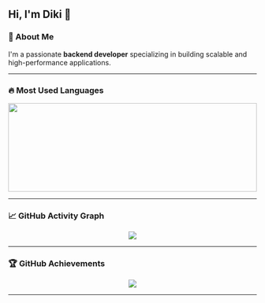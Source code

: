 ## Hi, I'm Diki 👋


### 🚀 About Me  
I'm a passionate **backend developer** specializing in building scalable and high-performance applications.

---

### 🔥 Most Used Languages  
<p align="center">
  <img src="https://github-readme-stats.vercel.app/api/top-langs/?username=wawaiguntang&langs_count=10&theme=tokyonight" style="width: 100%;" height="180px"/>
</p>

---

### 📈 GitHub Activity Graph  
<p align="center">
  <img src="https://github-readme-activity-graph.vercel.app/graph?username=wawaiguntang&theme=tokyo-night&bg_color=1a1b27&color=70a5fd&line=70a5fd&point=f38e82&area=true" />
</p>

---

### 🏆 GitHub Achievements  
<p align="center">
  <img src="https://github-profile-trophy.vercel.app/?username=wawaiguntang&theme=tokyonight&margin-w=15&margin-h=15&row=1" />
</p>

---
